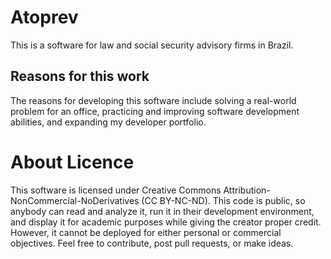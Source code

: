 # Atoprev

This is a software for law and social security advisory firms in Brazil.

## Reasons for this work

The reasons for developing this software include solving a real-world problem for an office, practicing and improving software development abilities, and expanding my developer portfolio.

# About Licence

This software is licensed under Creative Commons Attribution-NonCommercial-NoDerivatives (CC BY-NC-ND).
This code is public, so anybody can read and analyze it, run it in their development environment, and display it for academic purposes while giving the creator proper credit. However, it cannot be deployed for either personal or commercial objectives. Feel free to contribute, post pull requests, or make ideas.
